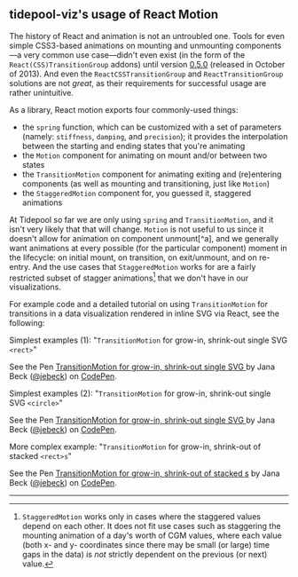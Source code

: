 ## tidepool-viz's usage of React Motion

The history of React and animation is not an untroubled one. Tools for even simple CSS3-based animations on mounting and unmounting components—a very common use case—didn't even exist (in the form of the `React(CSS)TransitionGroup` addons) until version [0.5.0](https://github.com/facebook/react/blob/master/CHANGELOG.md#react-with-addons-new 'React CHANGELOG') (released in October of 2013). And even the `ReactCSSTransitionGroup` and `ReactTransitionGroup` solutions are not *great*, as their requirements for successful usage are rather unintuitive.

As a library, React motion exports four commonly-used things:
- the `spring` function, which can be customized with a set of parameters (namely: `stiffness`, `damping`, and `precision`); it provides the interpolation between the starting and ending states that you're animating
- the `Motion` component for animating on mount and/or between two states
- the `TransitionMotion` component for animating exiting and (re)entering components (as well as mounting and transitioning, just like `Motion`)
- the `StaggeredMotion` component for, you guessed it, staggered animations

At Tidepool so far we are only using `spring` and `TransitionMotion`, and it isn't very likely that that will change. `Motion` is not useful to us since it doesn't allow for animation on component unmount[^a], and we generally want animations at every possible (for the particular component) moment in the lifecycle: on initial mount, on transition, on exit/unmount, and on re-entry. And the use cases that `StaggeredMotion` works for are a fairly restricted subset of stagger animations[^b] that we don't have in our visualizations.

For example code and a detailed tutorial on using `TransitionMotion` for transitions in a data visualization rendered in inline SVG via React, see the following:

Simplest examples (1): "`TransitionMotion` for grow-in, shrink-out single SVG `<rect>`"

<p data-height="265" data-theme-id="0" data-slug-hash="xgxYbm" data-default-tab="js" data-user="jebeck" data-embed-version="2" data-pen-title="TransitionMotion for grow-in, shrink-out single SVG <rect>" class="codepen">See the Pen <a href="http://codepen.io/jebeck/pen/xgxYbm/">TransitionMotion for grow-in, shrink-out single SVG <rect></a> by Jana Beck (<a href="http://codepen.io/jebeck">@jebeck</a>) on <a href="http://codepen.io">CodePen</a>.</p>
<script async src="https://production-assets.codepen.io/assets/embed/ei.js"></script>

Simplest examples (2): "`TransitionMotion` for grow-in, shrink-out single SVG `<circle>`"

<p data-height="265" data-theme-id="0" data-slug-hash="apdpxg" data-default-tab="js" data-user="jebeck" data-embed-version="2" data-pen-title="TransitionMotion for grow-in, shrink-out single SVG <circle>" class="codepen">See the Pen <a href="http://codepen.io/jebeck/pen/apdpxg/">TransitionMotion for grow-in, shrink-out single SVG <circle></a> by Jana Beck (<a href="http://codepen.io/jebeck">@jebeck</a>) on <a href="http://codepen.io">CodePen</a>.</p>
<script async src="https://production-assets.codepen.io/assets/embed/ei.js"></script>

More complex example: "`TransitionMotion` for grow-in, shrink-out of stacked `<rect>s`"

<p data-height="265" data-theme-id="0" data-slug-hash="QdwBBz" data-default-tab="js" data-user="jebeck" data-embed-version="2" data-pen-title="TransitionMotion for grow-in, shrink-out of stacked <rect>s" class="codepen">See the Pen <a href="http://codepen.io/jebeck/pen/QdwBBz/">TransitionMotion for grow-in, shrink-out of stacked <rect>s</a> by Jana Beck (<a href="http://codepen.io/jebeck">@jebeck</a>) on <a href="http://codepen.io">CodePen</a>.</p>
<script async src="https://production-assets.codepen.io/assets/embed/ei.js"></script>

<!-- TODO: add links/embeds

Most complex example TBA: "Dataviz in React with React Motion for transition animations"

TODO: embed

@jebeck's [detailed tutorial](http://todo.com 'TODO: link') walks through all these examples progressively.

-->

-----

[^b]: `StaggeredMotion` works only in cases where the staggered values depend on each other. It does not fit use cases such as staggering the mounting animation of a day's worth of CGM values, where each value (both x- and y- coordinates since there may be small (or large) time gaps in the data) is *not* strictly dependent on the previous (or next) value.

